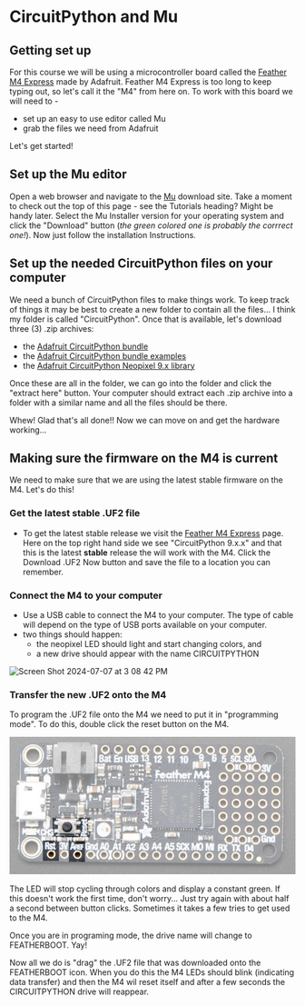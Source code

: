 # CircuitPython and Mu

## Getting set up

For this course we will be using a microcontroller board called the [Feather M4 Express](https://www.adafruit.com/product/3857) made by Adafruit. Feather M4 Express is too long to keep typing out, so let's call it the "M4" from here on. To work with this board we will need to -

- set up an easy to use editor called Mu
- grab the files we need from Adafruit

Let's get started!

## Set up the Mu editor

Open a web browser and navigate to the [Mu](https://codewith.mu/en/download) download site. Take a moment to check out the top of this page - see the Tutorials heading? Might be handy later. Select the Mu Installer version for your operating system and click the "Download" button (*the green colored one is probably the corrrect one!*). Now just follow the installation Instructions.

## Set up the needed CircuitPython files on your computer

We need a bunch of CircuitPython files to make things work. To keep track of things it may be best to create a new folder to contain all the files... I think my folder is called "CircuitPython". Once that is available, let's download three (3) .zip archives:
- the [Adafruit CircuitPython bundle](https://github.com/adafruit/Adafruit_CircuitPython_Bundle/releases/download/20240618/adafruit-circuitpython-bundle-9.x-mpy-20240618.zip)
- the [Adafruit CircuitPython bundle examples](https://github.com/adafruit/Adafruit_CircuitPython_Bundle/releases/download/20240618/adafruit-circuitpython-bundle-examples-20240618.zip )
- the [Adafruit CircuitPython Neopixel 9.x library](http://github.com/adafruit/Adafruit_CircuitPython_NeoPixel/releases/download/6.3.11/adafruit-circuitpython-neopixel-9.x-mpy-6.3.11.zip )

Once these are all in the folder, we can go into the folder and click the "extract here" button. Your computer should extract each .zip archive into a folder with a similar name and all the files should be there.

Whew! Glad that's all done!! Now we can move on and get the hardware working...

## Making sure the firmware on the M4 is current

We need to make sure that we are using the latest stable firmware on the M4. Let's do this!

### Get the latest stable .UF2 file
- To get the latest stable release we visit the [Feather M4 Express](https://circuitpython.org/board/feather_m4_express/) page. Here on the top right hand side we see "CircuitPython 9.x.x" and that this is the latest **stable** release the will work with the M4. Click the Download .UF2 Now button and save the file to a location you can remember.

### Connect the M4 to your computer
- Use a USB cable to connect the M4 to your computer. The type of cable will depend on the type of USB ports available on your computer.
- two things should happen:
  - the neopixel LED should light and start changing colors, and
  - a new drive should appear with the name CIRCUITPYTHON

<img width="138" alt="Screen Shot 2024-07-07 at 3 08 42 PM" src="https://github.com/stevenmclark/Dream_It-Build_It/assets/6100349/64b24170-7b33-479f-9557-aebb65354ee1">


### Transfer the new .UF2 onto the M4

To program the .UF2 file onto the M4 we need to put it in "programming mode". To do this, double click the reset button on the M4.

![image of M4 highlighting reset button](./assets/feather_M4_express_reset.jpg?raw=true)

The LED will stop cycling through colors and display a constant green. If this doesn't work the first time, don't worry... Just try again with about half a second between button clicks. Sometimes it takes a few tries to get used to the M4.

Once you are in programing mode, the drive name will change to FEATHERBOOT. Yay!

Now all we do is "drag" the .UF2 file that was downloaded onto the FEATHERBOOT icon. When you do this the M4 LEDs should blink (indicating data transfer) and then the M4 wil reset itself and after a few seconds the CIRCUITPYTHON drive will reappear.

### 

